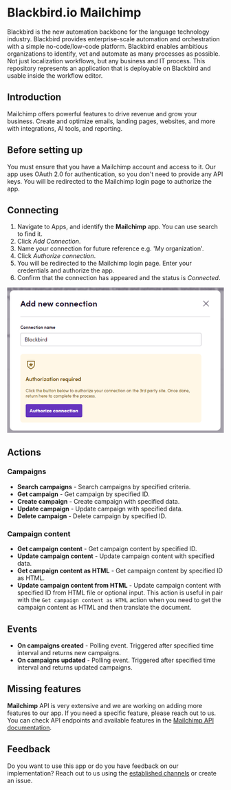 # Blackbird.io Mailchimp

Blackbird is the new automation backbone for the language technology industry. Blackbird provides enterprise-scale automation and orchestration with a simple no-code/low-code platform. Blackbird enables ambitious organizations to identify, vet and automate as many processes as possible. Not just localization workflows, but any business and IT process. This repository represents an application that is deployable on Blackbird and usable inside the workflow editor.

## Introduction

Mailchimp offers powerful features to drive revenue and grow your business. Create and optimize emails, landing pages, websites, and more with integrations, AI tools, and reporting.

<!-- begin docs -->

## Before setting up

You must ensure that you have a Mailchimp account and access to it. Our app uses OAuth 2.0 for authentication, so you don't need to provide any API keys. You will be redirected to the Mailchimp login page to authorize the app.

## Connecting

1. Navigate to Apps, and identify the **Mailchimp** app. You can use search to find it.
2. Click _Add Connection_.
3. Name your connection for future reference e.g. 'My organization'.
4. Click _Authorize connection_.
5. You will be redirected to the Mailchimp login page. Enter your credentials and authorize the app.
6. Confirm that the connection has appeared and the status is _Connected_.

![Connection](image/README/connection.png)

## Actions

### Campaigns

- **Search campaigns** - Search campaigns by specified criteria.
- **Get campaign** - Get campaign by specified ID.
- **Create campaign** - Create campaign with specified data.
- **Update campaign** - Update campaign with specified data.
- **Delete campaign** - Delete campaign by specified ID.

### Campaign content

- **Get campaign content** - Get campaign content by specified ID.
- **Update campaign content** - Update campaign content with specified data.
- **Get campaign content as HTML** - Get campaign content by specified ID as HTML.
- **Update campaign content from HTML** - Update campaign content with specified ID from HTML file or optional input. This action is useful in pair with the `Get campaign content as HTML` action when you need to get the campaign content as HTML and then translate the document.

## Events

- **On campaigns created** - Polling event. Triggered after specified time interval and returns new campaigns.
- **On campaigns updated** - Polling event. Triggered after specified time interval and returns updated campaigns.

## Missing features

**Mailchimp** API is very extensive and we are working on adding more features to our app. If you need a specific feature, please reach out to us. You can check API endpoints and available features in the [Mailchimp API documentation](https://mailchimp.com/developer/marketing/api/root/).

## Feedback

Do you want to use this app or do you have feedback on our implementation? Reach out to us using the [established channels](https://www.blackbird.io/) or create an issue.

<!-- end docs -->
